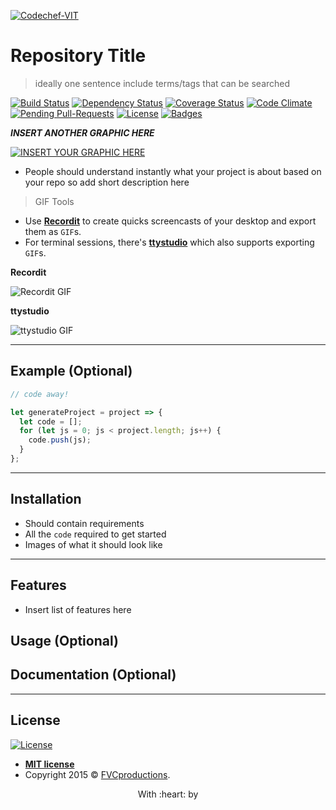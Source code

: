 <a href="http://www.codechefvit.com/"><img src="https://www.google.com/imgres?imgurl=https%3A%2F%2Favatars0.githubusercontent.com%2Fu%2F31820857%3Fs%3D280%26v%3D4&imgrefurl=https%3A%2F%2Fgithub.com%2FCodeChefVIT&docid=XcJjmaBmDNqT5M&tbnid=zkYym2UQlgIOzM%3A&vet=10ahUKEwjRu5jPkrHnAhUlg-YKHbq_BRYQMwhBKAEwAQ..i&w=280&h=280&client=ubuntu&bih=920&biw=1920&q=codechef-vit&ved=0ahUKEwjRu5jPkrHnAhUlg-YKHbq_BRYQMwhBKAEwAQ&iact=mrc&uact=8" title="Codechef-Logo" alt="Codechef-VIT"></a>

# Repository Title

> <Subtitle>
> ideally one sentence
> include terms/tags that can be searched

[![Build Status](http://img.shields.io/travis/badges/badgerbadgerbadger.svg?style=flat-square)](https://travis-ci.org/badges/badgerbadgerbadger) [![Dependency Status](http://img.shields.io/gemnasium/badges/badgerbadgerbadger.svg?style=flat-square)](https://gemnasium.com/badges/badgerbadgerbadger) [![Coverage Status](http://img.shields.io/coveralls/badges/badgerbadgerbadger.svg?style=flat-square)](https://coveralls.io/r/badges/badgerbadgerbadger) [![Code Climate](http://img.shields.io/codeclimate/github/badges/badgerbadgerbadger.svg?style=flat-square)](https://codeclimate.com/github/badges/badgerbadgerbadger) [![Pending Pull-Requests](http://githubbadges.herokuapp.com/badges/badgerbadgerbadger/pulls.svg?style=flat-square)](https://github.com/badges/badgerbadgerbadger/pulls) [![License](http://img.shields.io/:license-mit-blue.svg?style=flat-square)](http://badges.mit-license.org) [![Badges](http://img.shields.io/:badges-9/9-ff6799.svg?style=flat-square)](https://github.com/badges/badgerbadgerbadger)

***INSERT ANOTHER GRAPHIC HERE***

[![INSERT YOUR GRAPHIC HERE](http://i.imgur.com/dt8AUb6.png)]()

- People should understand instantly what your project is about based on your repo so add short description here

> GIF Tools

- Use <a href="http://recordit.co/" target="_blank">**Recordit**</a> to create quicks screencasts of your desktop and export them as `GIF`s.
- For terminal sessions, there's <a href="https://github.com/chjj/ttystudio" target="_blank">**ttystudio**</a> which also supports exporting `GIF`s.

**Recordit**

![Recordit GIF](http://g.recordit.co/iLN6A0vSD8.gif)

**ttystudio**

![ttystudio GIF](https://raw.githubusercontent.com/chjj/ttystudio/master/img/example.gif)


---

## Example (Optional)

```javascript
// code away!

let generateProject = project => {
  let code = [];
  for (let js = 0; js < project.length; js++) {
    code.push(js);
  }
};
```

---

## Installation

- Should contain requirements
- All the `code` required to get started
- Images of what it should look like


---

## Features
- Insert list of features here

## Usage (Optional)

## Documentation (Optional)

---

## License

[![License](http://img.shields.io/:license-mit-blue.svg?style=flat-square)](http://badges.mit-license.org)

- **[MIT license](http://opensource.org/licenses/mit-license.php)**
- Copyright 2015 © <a href="http://fvcproductions.com" target="_blank">FVCproductions</a>.

<p align="center">
	With :heart: by <a href="http://www.codechefvit.com/index.html" target="_blank>Codechef-VIT</a>
</p>
